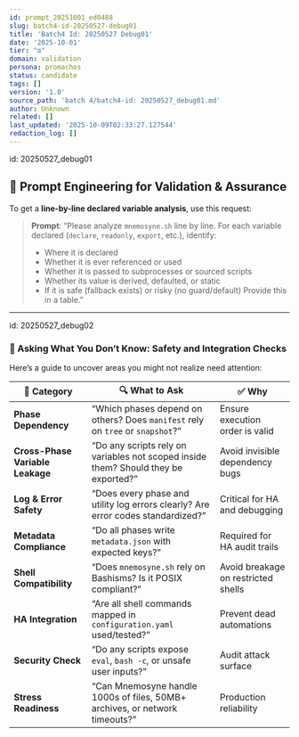 ```yaml
---
id: prompt_20251001_ed0488
slug: batch4-id-20250527-debug01
title: 'Batch4 Id: 20250527 Debug01'
date: '2025-10-01'
tier: "α"
domain: validation
persona: promachos
status: candidate
tags: []
version: '1.0'
source_path: 'batch 4/batch4-id: 20250527_debug01.md'
author: Unknown
related: []
last_updated: '2025-10-09T02:33:27.127544'
redaction_log: []
---
```


id: 20250527_debug01

## 🧠 Prompt Engineering for Validation & Assurance

To get a **line-by-line declared variable analysis**, use this request:

> **Prompt**:
> “Please analyze `mnemosyne.sh` line by line. For each variable declared (`declare`, `readonly`, `export`, etc.), identify:
>
> * Where it is declared
> * Whether it is ever referenced or used
> * Whether it is passed to subprocesses or sourced scripts
> * Whether its value is derived, defaulted, or static
> * If it is safe (fallback exists) or risky (no guard/default)
>   Provide this in a table.”

---

id: 20250527_debug02

### 🧠 Asking What You Don’t Know: Safety and Integration Checks

Here’s a guide to uncover areas you might not realize need attention:

| 🧩 Category                      | 🔍 What to Ask                                                                      | ✅ Why                               |
| -------------------------------- | ----------------------------------------------------------------------------------- | ----------------------------------- |
| **Phase Dependency**             | “Which phases depend on others? Does `manifest` rely on `tree` or `snapshot`?”      | Ensure execution order is valid     |
| **Cross-Phase Variable Leakage** | “Do any scripts rely on variables not scoped inside them? Should they be exported?” | Avoid invisible dependency bugs     |
| **Log & Error Safety**           | “Does every phase and utility log errors clearly? Are error codes standardized?”    | Critical for HA and debugging       |
| **Metadata Compliance**          | “Do all phases write `metadata.json` with expected keys?”                           | Required for HA audit trails        |
| **Shell Compatibility**          | “Does `mnemosyne.sh` rely on Bashisms? Is it POSIX compliant?”                      | Avoid breakage on restricted shells |
| **HA Integration**               | “Are all shell commands mapped in `configuration.yaml` used/tested?”                | Prevent dead automations            |
| **Security Check**               | “Do any scripts expose `eval`, `bash -c`, or unsafe user inputs?”                   | Audit attack surface                |
| **Stress Readiness**             | “Can Mnemosyne handle 1000s of files, 50MB+ archives, or network timeouts?”         | Production reliability              |

